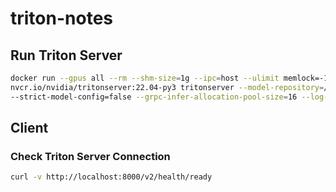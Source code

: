 # triton-notes

## Run Triton Server
```bash
docker run --gpus all --rm --shm-size=1g --ipc=host --ulimit memlock=-1 --ulimit stack=67108864 -p8000:8000 -p8001:8001 -p8002:8002 -v <your-models-dir>:/models  \
nvcr.io/nvidia/tritonserver:22.04-py3 tritonserver --model-repository=/models \
--strict-model-config=false --grpc-infer-allocation-pool-size=16 --log-verbose 1
```

## Client

### Check Triton Server Connection

```bash
curl -v http://localhost:8000/v2/health/ready
```
